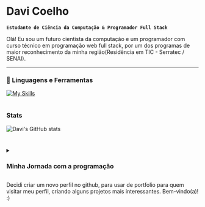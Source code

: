# Davi Coelho

**`Estudante de Ciência da Computação & Programador Full Stack`**

Olá! Eu sou um futuro cientista da computação e um programador com curso técnico em programação web full stack, por um dos programas de maior reconhecimento da minha região(Residência em TIC - Serratec / SENAI).

---

### 🧰 Linguagens e Ferramentas
[![My Skills](https://skillicons.dev/icons?i=py,postgres,java,spring,js,react,html,css,neovim,git,bash,arch)](https://skillicons.dev)

#

### Stats

![Davi's GitHub stats](https://github-readme-stats.vercel.app/api?username=coelho-csv&show_icons=true&theme=tokyonight)

#


<details>
 <summary><h3>Minha Jornada com a programação</h3></summary>
 Minha jornada começou em 2018, quando minha curiosidade pela área foi despertada por uma série de vídeos no youtube. Comecei a ler um livro introdutório chamado "Introdução à Programação com Python" de Nilo Ney. A partir daí nunca mais larguei a área, e sei que não quero fazer outra coisa. Algum tempo depois de estudar por conta própria, decidi entrar em um curso técnico na área de desenvolvimento web, onde aprendi Java com Spring, React e PostgreSQL. Foi nesse curso que eu percebi que apenas um conhecimento técnico não iria me satisfazer. Por isso, eventualmente decidi entrar em um curso de graduação, onde estou até o momento em que escrevo isso.
</details>

Decidi criar um novo perfil no github, para usar de portfolio para quem visitar meu perfil, criando alguns projetos mais interessantes. Bem-vindo(a)! :)
 
